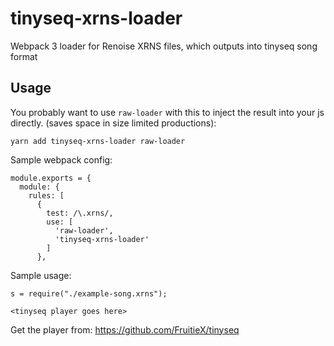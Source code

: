 # tinyseq-xrns-loader
Webpack 3 loader for Renoise XRNS files, which outputs into tinyseq song format

## Usage
You probably want to use `raw-loader` with this to inject the result into your js directly.
(saves space in size limited productions):

`yarn add tinyseq-xrns-loader raw-loader`

Sample webpack config:

```
module.exports = {
  module: {
    rules: [
      {
        test: /\.xrns/,
        use: [
          'raw-loader',
          'tinyseq-xrns-loader'
        ]
      },
```

Sample usage:
```
s = require("./example-song.xrns");

<tinyseq player goes here>
```

Get the player from: https://github.com/FruitieX/tinyseq
